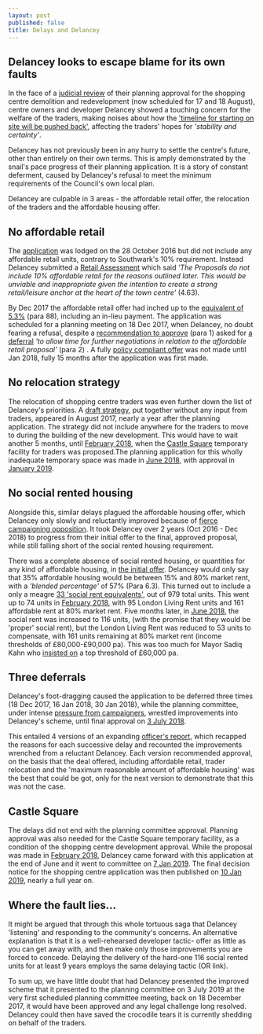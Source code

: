 ```yaml
---
layout: post
published: false
title: Delays and Delancey
---
```

## Delancey looks to escape blame for its own faults

In the face of a [judicial review](http://35percent.org/2019-03-05-elephant-shopping-centre-judicial-review/) of their planning approval for the shopping centre demolition and redevelopment (now scheduled for 17 and 18 August), centre owners and developer Delancey showed a touching concern for the welfare of the traders, making noises about how the ['timeline for starting on site will be pushed back'](https://www.london-se1.co.uk/news/view/9863), affecting the traders' hopes for  _'stability and certainty'_.

Delancey has not previously been in any hurry to settle the centre's future, other than entirely on their own terms.  This is amply demonstrated by the snail's pace progress of their planning application.  It is a story of constant deferment, caused by Delancey's refusal to meet the minimum requirements of the Council's own local plan.

Delancey are culpable in 3 areas - the affordable retail offer, the relocation of the traders and the affordable housing offer.

## No affordable retail

The [application](http://planbuild.southwark.gov.uk/documents/?GetDocument=%7b%7b%7b!jyNktp6uoRKVofXMUvOmvA%3d%3d!%7d%7d%7d) was lodged on the 28 October 2016 but did not include any affordable retail units, contrary to Southwark's 10% requirement.  Instead Delancey submitted a [Retail Assessment]() which said _'The Proposals do not include 10% affordable retail for the reasons outlined later. This would be unviable and inappropriate given the intention to create a strong retail/leisure anchor at the heart of the town centre'_ (4.63).  

By Dec 2017 the affordable retail offer had inched up to the [equivalent of 5.3%](https://docdro.id/Ax564vh) (para 88), including an in-lieu payment. The application was scheduled for a planning  meeting on 18 Dec 2017, when Delancey, no doubt fearing a refusal, despite a [recommendation to approve](https://docdro.id/Ax564vh) (para 1) asked for [a deferral](https://docdro.id/yRVyr1u) _'to allow time for further negotiations in relation to the affordable retail proposal'_ (para 2) .  A fully [policy compliant offer](http://planbuild.southwark.gov.uk/documents/?GetDocument=%7b%7b%7b!k0%2f9zNPAdMf5Ya4yWjd0Bw%3d%3d!%7d%7d%7d) was not made until Jan 2018, fully 15 months after the application was first made.

## No relocation strategy

The relocation of shopping centre traders was even further down the list of Delancey's priorities.  A [draft strategy](http://planbuild.southwark.gov.uk/documents/?GetDocument=%7b%7b%7b!CgEoZ4vEh0beAm1jRSlUrA%3d%3d!%7d%7d%7d), put together without any input from traders, appeared in August 2017, nearly a year after the planning application. The strategy did not include anywhere for the traders to move to during the building of the new development.  This would have to wait another 5 months, until [February 2018](http://planbuild.southwark.gov.uk/documents/?GetDocument=%7b%7b%7b!0iVzasdHCgb1eVmQCrssOg%3d%3d!%7d%7d%7d), when the [Castle Square](http://35percent.org/2018-10-30-shopping-centre-legal-challenge/) temporary facility for traders was proposed.The planning application for this wholly inadequate temporary space was made in [June 2018](http://planbuild.southwark.gov.uk/documents/?GetDocument=%7b%7b%7b!hAV0cqN%2bsOq%2febuFpH0spQ%3d%3d!%7d%7d%7d), with approval in [January 2019](https://planning.southwark.gov.uk/online-applications/applicationDetails.do?keyVal=_STHWR_DCAPR_9578882&activeTab=summary).

## No social rented housing

Alongside this, similar delays plagued the affordable housing offer, which Delancey only slowly and reluctantly improved because of [fierce campaigning opposition](http://35percent.org/2018-06-26-delancey-tries-again/).  It took Delancey over 2 years (Oct 2016 - Dec 2018) to progress from their initial offer to the final, approved proposal, while still falling short of the social rented housing requirement. 

There was a complete absence of social rented housing, or quantities for any kind of affordable housing, in [the initial offer](http://planbuild.southwark.gov.uk/documents/?GetDocument=%7b%7b%7b!i%2fH2BvEXXozMcypxg9AnYA%3d%3d!%7d%7d%7d). Delancey would only say that 35% affordable housing would be between 15% and 80% market rent, with a _'blended percentage'_ of 57% (Para 6.3).  This turned out to include a only a meagre [33 'social rent equivalents'](http://planbuild.southwark.gov.uk/documents/?GetDocument=%7b%7b%7b!SeVE7nVBcuVxpQARghoUbA%3d%3d!%7d%7d%7d), out of 979 total units.  This went up to 74 units in [February 2018](http://planbuild.southwark.gov.uk/documents/?GetDocument=%7b%7b%7b!0iVzasdHCgb1eVmQCrssOg%3d%3d!%7d%7d%7d), with 95 London Living Rent units and 161 affordable rent at 80% market rent.  Five months later, in [June 2018](http://planbuild.southwark.gov.uk/documents/?GetDocument=%7b%7b%7b!b5xBNaYRSleWlYx6oXVrEA%3d%3d!%7d%7d%7d), the social rent was increased to 116 units, (with the promise that they would be 'proper' social rent), but the London Living Rent was reduced to 53 units to compensate, with 161 units remaining at 80% market rent (income thresholds of £80,000-£90,000 pa). This was too much for Mayor Sadiq Kahn who [insisted on](http://planbuild.southwark.gov.uk/documents/?GetDocument=%7b%7b%7b!TivFPuHnthygbiMWO4k6Tw%3d%3d!%7d%7d%7d) a  top threshold of £60,000 pa.

## Three deferrals

Delancey's foot-dragging caused the application to be deferred three times (18 Dec 2017, 16 Jan 2018, 30 Jan 2018), while the planning committee, under intense [pressure from campaigners](http://35percent.org/2018-06-26-delancey-tries-again/), wrestled improvements into Delancey's scheme, until final approval on [3 July 2018](http://moderngov.southwark.gov.uk/ieListDocuments.aspx?CId=119&MId=5723&Ver=4).

This entailed 4 versions of an expanding [officer's report](http://planbuild.southwark.gov.uk/documents/?GetDocument=%7b%7b%7b!HvOs1eG7BYgl0hYZ8SIm5w%3d%3d!%7d%7d%7d), which recapped the reasons for each successive delay and recounted the improvements wrenched from a reluctant Delancey.  Each version recommended approval, on the basis that the deal offered, including affordable retail, trader relocation and the 'maximum reasonable amount of affordable housing' was the best that could be got, only for the next version to demonstrate that this was not the case.

## Castle Square

The delays did not end with the planning committee approval.  Planning approval was also needed for the Castle Square temporary facility, as a condition of the shopping centre development approval.  While the proposal was made in [February 2018](http://planbuild.southwark.gov.uk/documents/?GetDocument=%7b%7b%7b!0iVzasdHCgb1eVmQCrssOg%3d%3d!%7d%7d%7d), Delancey came forward with this application at the end of June and it went to committee on [7 Jan 2019](http://moderngov.southwark.gov.uk/ieListDocuments.aspx?CId=353&MId=6315&Ver=4).  The final decision notice for the shopping centre application was then published on [10 Jan 2019](http://planbuild.southwark.gov.uk/documents/?GetDocument=%7b%7b%7b!E6IobTn81r9jhON1O8ivDA%3d%3d!%7d%7d%7d), nearly a full year on.

## Where the fault lies...


It might be argued that through this whole tortuous saga that Delancey 'listening' and responding to the community's concerns.  An alternative explanation is that it is a well-rehearsed developer tactic- offer as little as you can get away with, and then make only those improvements you are forced to concede. Delaying the delivery of the hard-one 116 social rented units for at least 9 years employs the same delaying tactic (OR link). 

To sum up, we have little doubt that had Delancey presented the improved scheme that it presented to the planning committee on 3 July 2019 at the very first scheduled planning committee meeting, back on 18 December 2017, it would have been approved and any legal challenge long resolved.  Delancey could then have saved the crocodile tears it is currently shedding on behalf of the traders.
